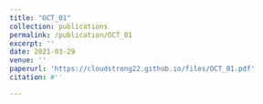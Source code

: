 ```yaml
---
title: "OCT_01"
collection: publications
permalink: /publication/OCT_01
excerpt: ''
date: 2021-03-29
venue: ''
paperurl: 'https://cloudstrong22.github.io/files/OCT_01.pdf'
citation: #''

---
```


[Download paper here]: (https://cloudstrong22.github.io/files/OCT_01.pdf)
